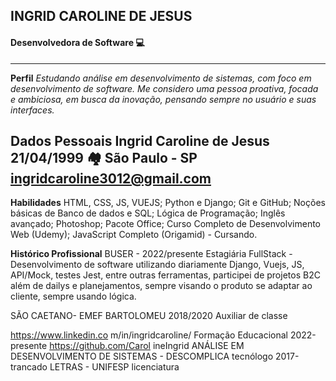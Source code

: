 ## INGRID CAROLINE DE JESUS
#### Desenvolvedora de Software 💻

---

**Perfil**
*Estudando análise em desenvolvimento de sistemas, com foco em desenvolvimento de software. Me considero uma pessoa proativa, focada e ambiciosa, em busca da inovação, pensando sempre no usuário e suas interfaces.*


**Dados Pessoais** 
Ingrid Caroline de Jesus
21/04/1999
🏘️ São Paulo - SP
ingridcaroline3012@gmail.com
--

**Habilidades**
HTML, CSS, JS, VUEJS;
Python e Django;
Git e GitHub;
Noções básicas de Banco de dados e SQL;
Lógica de Programação;
Inglês avançado;
Photoshop;
Pacote Office;
Curso Completo de Desenvolvimento Web (Udemy);
JavaScript Completo (Origamid) - Cursando.

**Histórico Profissional**
BUSER - 2022/presente
Estagiária FullStack - Desenvolvimento de software utilizando
diariamente Django, Vuejs, JS, API/Mock, testes Jest, entre
outras ferramentas, participei de projetos B2C além de dailys e
planejamentos, sempre visando o produto se adaptar ao cliente,
sempre usando lógica.

SÃO CAETANO- EMEF BARTOLOMEU 2018/2020
Auxiliar de classe


https://www.linkedin.co
m/in/ingridcaroline/
Formação Educacional
2022-presente
https://github.com/Carol
ineIngrid
ANÁLISE EM DESENVOLVIMENTO DE
SISTEMAS - DESCOMPLICA
tecnólogo
2017-trancado
LETRAS - UNIFESP
licenciatura
